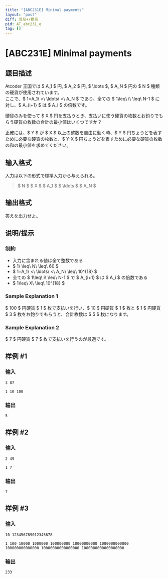 ```yaml
---
title: "[ABC231E] Minimal payments"
layout: "post"
diff: 普及+/提高
pid: AT_abc231_e
tag: []
---
```


# [ABC231E] Minimal payments

## 题目描述

[problemUrl]: https://atcoder.jp/contests/abc231/tasks/abc231_e

Atcoder 王国では $ A_1 $ 円, $ A_2 $ 円, $ \ldots $, $ A_N $ 円の $ N $ 種類の硬貨が使用されています。  
 ここで、$ 1=A_1\ <\ \ldots\ <\ A_N $ であり、全ての $ 1\leq\ i\ \leq\ N-1 $ に対し、$ A_{i+1} $ は $ A_i $ の倍数です。

硬貨のみを使って $ X $ 円を支払うとき、支払いに使う硬貨の枚数とお釣りでもらう硬貨の枚数の合計の最小値はいくつですか？

正確には、$ Y $ が $ X $ 以上の整数を自由に動く時、$ Y $ 円ちょうどを表すために必要な硬貨の枚数と、$ Y-X $ 円ちょうどを表すために必要な硬貨の枚数の和の最小値を求めてください。

## 输入格式

入力は以下の形式で標準入力から与えられる。

> $ N $ $ X $ $ A_1 $ $ \ldots $ $ A_N $

## 输出格式

答えを出力せよ。

## 说明/提示

### 制約

- 入力に含まれる値は全て整数である
- $ 1\ \leq\ N\ \leq\ 60 $
- $ 1=A_1\ <\ \ldots\ <\ A_N\ \leq\ 10^{18} $
- 全ての $ 1\leq\ i\ \leq\ N-1 $ で $ A_{i+1} $ は $ A_i $ の倍数である
- $ 1\leq\ X\ \leq\ 10^{18} $

### Sample Explanation 1

$ 100 $ 円硬貨 $ 1 $ 枚で支払いを行い、$ 10 $ 円硬貨 $ 1 $ 枚と $ 1 $ 円硬貨 $ 3 $ 枚をお釣りでもらうと、合計枚数は $ 5 $ 枚になります。

### Sample Explanation 2

$ 7 $ 円硬貨 $ 7 $ 枚で支払いを行うのが最適です。

## 样例 #1

### 输入

```
3 87
1 10 100
```

### 输出

```
5
```

## 样例 #2

### 输入

```
2 49
1 7
```

### 输出

```
7
```

## 样例 #3

### 输入

```
10 123456789012345678
1 100 10000 1000000 100000000 10000000000 1000000000000 100000000000000 10000000000000000 1000000000000000000
```

### 输出

```
233
```

